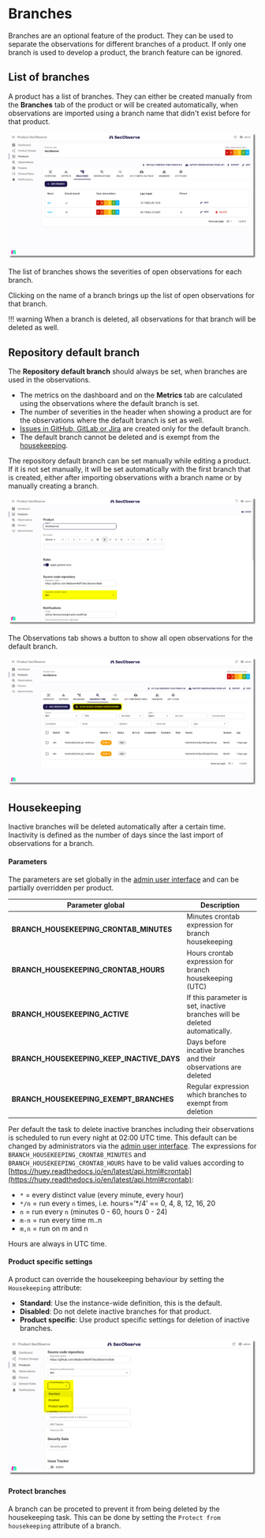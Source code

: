 # Branches

Branches are an optional feature of the product. They can be used to separate the observations for different branches of a product. If only one branch is used to develop a product, the branch feature can be ignored.

## List of branches

A product has a list of branches. They can either be created manually from the **Branches** tab of the product or will be created automatically, when observations are imported using a branch name that didn't exist before for that product.

![Branches in the product](../assets/images/screenshot_product_branches_list.png)

The list of branches shows the severities of open observations for each branch.

Clicking on the name of a branch brings up the list of open observations for that branch.

!!! warning
    When a branch is deleted, all observations for that branch will be deleted as well.

## Repository default branch

The **Repository default branch** should always be set, when branches are used in the observations.

* The metrics on the dashboard and on the **Metrics** tab are calculated using the observations where the default branch is set.
* The number of severities in the header when showing a product are for the observations where the default branch is set as well.
* [Issues in GitHub, GitLab or Jira](../integrations/issue_trackers.md) are created only for the default branch.
* The default branch cannot be deleted and is exempt from the [housekeeping](#housekeeping).

The repository default branch can be set manually while editing a product. If it is not set manually, it will be set automatically with the first branch that is created, either after importing observations with a branch name or by manually creating a branch.

![Branches in the product](../assets/images/screenshot_product_default_branch.png)

The Observations tab shows a button to show all open observations for the default branch.

![Observations default branch button](../assets/images/screenshot_observations_default_branch.png)

## Housekeeping

Inactive branches will be deleted automatically after a certain time. Inactivity is defined as the number of days since the last import of observations for a branch.

#### Parameters

The parameters are set globally in the [admin user interface](../getting_started/configuration.md#admin-user-interface) and can be partially overridden per product.

| Parameter global | Description |
|------------------|-------------|
| **BRANCH_HOUSEKEEPING_CRONTAB_MINUTES** | Minutes crontab expression for branch housekeeping | 
| **BRANCH_HOUSEKEEPING_CRONTAB_HOURS** | Hours crontab expression for branch housekeeping (UTC) |
| **BRANCH_HOUSEKEEPING_ACTIVE** | If this parameter is set, inactive branches will be deleted automatically. |
| **BRANCH_HOUSEKEEPING_KEEP_INACTIVE_DAYS** | Days before incative branches and their observations are deleted |
| **BRANCH_HOUSEKEEPING_EXEMPT_BRANCHES** | Regular expression which branches to exempt from deletion |

Per default the task to delete inactive branches including their observations is scheduled to run every night at 02:00 UTC time. This default can be changed by administrators via the [admin user interface](../getting_started/configuration.md#admin-user-interface). The expressions for `BRANCH_HOUSEKEEPING_CRONTAB_MINUTES` and `BRANCH_HOUSEKEEPING_CRONTAB_HOURS` have to be valid values according to [https://huey.readthedocs.io/en/latest/api.html#crontab](https://huey.readthedocs.io/en/latest/api.html#crontab):

* `*` = every distinct value (every minute, every hour)
* `*/n` = run every `n` times, i.e. hours=’*/4’ == 0, 4, 8, 12, 16, 20
* `n` = run every `n` (minutes 0 - 60, hours 0 - 24)
* `m-n` = run every time m..n
* `m,n` = run on m and n

Hours are always in UTC time.

#### Product specific settings

A product can override the housekeeping behaviour by setting the `Housekeeping` attribute:

* **Standard**: Use the instance-wide definition, this is the default.
* **Disabled**: Do not delete inactive branches for that product.
* **Product specific**: Use product specific settings for deletion of inactive branches.

![Housekeeping](../assets/images/screenshot_product_branches_housekeeping.png)

#### Protect branches

A branch can be proceted to prevent it from being deleted by the housekeeping task. This can be done by setting the `Protect from housekeeping` attribute of a branch.
